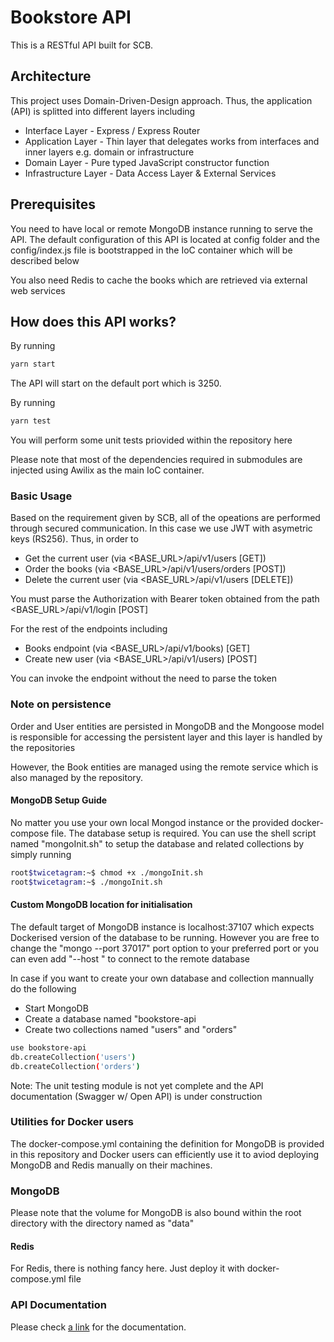 # Bookstore API
This is a RESTful API built for SCB.

## Architecture
This project uses Domain-Driven-Design approach. Thus, the application (API) is splitted into different layers including

- Interface Layer - Express / Express Router
- Application Layer - Thin layer that delegates works from interfaces and inner layers e.g. domain or infrastructure
- Domain Layer - Pure typed JavaScript constructor function
- Infrastructure Layer - Data Access Layer & External Services

## Prerequisites
You need to have local or remote MongoDB instance running to serve the API. The
default configuration of this API is located at config folder and the config/index.js
file is bootstrapped in the IoC container which will be described below

You also need Redis to cache the books which are retrieved via external web services

## How does this API works?
By running

```bash
yarn start
```

The API will start on the default port which is 3250.

By running

```bash
yarn test
```

You will perform some unit tests priovided within the repository here

Please note that most of the dependencies required in submodules are injected using Awilix as the main IoC container.

### Basic Usage
Based on the requirement given by SCB, all of the opeations are performed through secured communication. In this case we use
JWT with asymetric keys (RS256). Thus, in order to

- Get the current user (via <BASE_URL>/api/v1/users [GET])
- Order the books (via <BASE_URL>/api/v1/users/orders [POST])
- Delete the current user (via <BASE_URL>/api/v1/users [DELETE])

You must parse the Authorization with Bearer token obtained from the path <BASE_URL>/api/v1/login [POST]

For the rest of the endpoints including

- Books endpoint (via <BASE_URL>/api/v1/books) [GET]
- Create new user (via <BASE_URL>/api/v1/users) [POST]

You can invoke the endpoint without the need to parse the token

### Note on persistence
Order and User entities are persisted in MongoDB and the Mongoose model is responsible for accessing the persistent layer and this layer is handled by the repositories

However, the Book entities are managed using the remote service which is also managed by the repository.

#### MongoDB Setup Guide
No matter you use your own local Mongod instance or the provided docker-compose file. The database setup is required.
You can use the shell script named "mongoInit.sh" to setup the database and related collections by simply running

```bash
root$twicetagram:~$ chmod +x ./mongoInit.sh
root$twicetagram:~$ ./mongoInit.sh
```

#### Custom MongoDB location for initialisation
The default target of MongoDB instance is localhost:37107 which expects Dockerised version of the database to be running. However
you are free to change the "mongo --port 37017" port option to your preferred port or you can even add "--host <URL>" to connect to
the remote database

In case if you want to create your own database and collection mannually do the following

- Start MongoDB
- Create a database named "bookstore-api
- Create two collections named "users" and "orders"

```bash
use bookstore-api
db.createCollection('users')
db.createCollection('orders')
```

Note: The unit testing module is not yet complete and the API documentation (Swagger w/ Open API) is under construction

### Utilities for Docker users
The docker-compose.yml containing the definition for MongoDB is provided in this repository and Docker users can efficiently use it to aviod deploying MongoDB and Redis manually on their machines.

### MongoDB
Please note that the volume for MongoDB is also bound within the root directory with the directory named as "data"

#### Redis
For Redis, there is nothing fancy here. Just deploy it with docker-compose.yml file


### API Documentation
Please check [a link](https://documenter.getpostman.com/view/3121519/RztmqoFq) for the documentation.